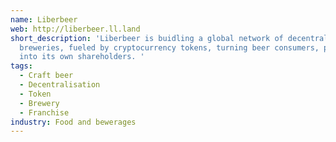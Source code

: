 ```yaml
---
name: Liberbeer
web: http://liberbeer.ll.land
short_description: 'Liberbeer is buidling a global network of decentralised small
  breweries, fueled by cryptocurrency tokens, turning beer consumers, pubs and breweries
  into its own shareholders. '
tags:
  - Craft beer
  - Decentralisation
  - Token
  - Brewery
  - Franchise
industry: Food and bewerages
---
```

